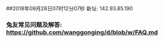 ##2018年09月28日07时12分07秒 新址: 142.93.85.190
### 兔友常见问题及解答: https://github.com/wanggonging/d/blob/w/FAQ.md
